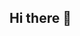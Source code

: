 ## Hi there 👋

<!--
**Jeman1997/Jeman1997** is a ✨ _special_ ✨ repository because its `README.md` (this file) appears on your GitHub profile.
/
My Projects:-- 
[Portfolio with Django](https://github.com/Jeman1997/New_Portfolio)
[Notes Site with Django](https://duckduckgo.com)
[News Site with Django](https://github.com/Jeman1997/News-App-Django-Final)
[Blog Site with Django](https://github.com/Jeman1997/BlogAppDjangoFinal)
